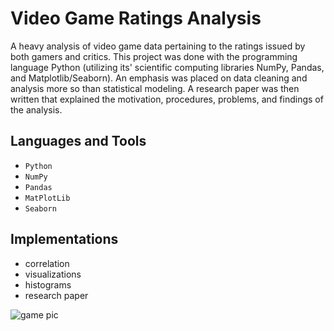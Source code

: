 # Video Game Ratings Analysis 
A heavy analysis of video game data pertaining to the ratings issued by both gamers and critics. This project was done with the programming language Python (utilizing its' scientific computing libraries NumPy, Pandas, and Matplotlib/Seaborn). An emphasis was placed on data cleaning and analysis more so than statistical modeling. A research paper was then written that explained the motivation, procedures, problems, and findings of the analysis.

## Languages and Tools
* `Python`
* `NumPy`
* `Pandas`
* `MatPlotLib`
* `Seaborn`

## Implementations
* correlation
* visualizations
* histograms
* research paper


![game pic](https://user-images.githubusercontent.com/71467135/168611235-19a927d6-9afa-44ab-a873-58c102c73bab.jpg)
